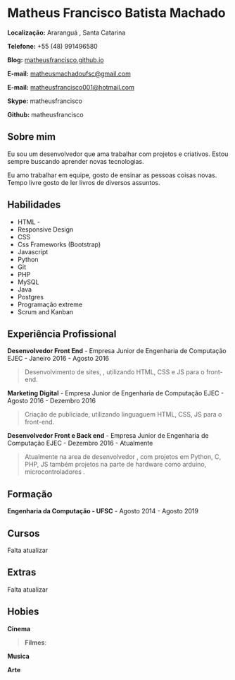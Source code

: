 # Matheus Francisco Batista Machado

**Localização:** Araranguá , Santa Catarina

**Telefone:** +55 (48) 991496580

**Blog:** [matheusfrancisco.github.io](http://matheusfrancisco.github.io)

**E-mail:** matheusmachadoufsc@gmail.com

**E-mail:** matheusfrancisco001@hotmail.com

**Skype:** matheusfrancisco

**Github:** matheusfrancisco

## Sobre mim
Eu sou um desenvolvedor que ama trabalhar com projetos  e criativos. Estou sempre buscando aprender novas tecnologias.

Eu amo trabalhar em equipe, gosto de ensinar as pessoas coisas novas. Tempo livre gosto de ler livros de diversos assuntos. 

## Habilidades

* HTML - 
* Responsive Design 
* CSS 
* Css Frameworks (Bootstrap)
* Javascript 
* Python
* Git
* PHP
* MySQL 
* Java
* Postgres
* Programação extreme
* Scrum and Kanban

## Experiência Profissional


**Desenvolvedor Front End** - Empresa Junior de Engenharia de Computação EJEC - Janeiro 2016 - Agosto 2016

> Desenvolvimento de sites, , utilizando HTML, CSS e JS para o front-end.

**Marketing Digital** - Empresa Junior de Engenharia de Computação EJEC - Agosto 2016 - Dezembro 2016

> Criação de publiciade, utilizando linguaguem HTML, CSS, JS para o front-end.

**Desenvolvedor Front e Back end** -  Empresa Junior de Engenharia de Computação EJEC  - Dezembro 2016 - Atualmente

> Atualmente na area de desenvolvedor , com projetos em Python, C, PHP, JS também projetos na parte de hardware como arduino, microcontroladores .


## Formação

**Engenharia da Computação - UFSC** - Agosto 2014 - Agosto 2019




## Cursos

Falta atualizar


## Extras

Falta atualizar

## Hobies
**Cinema**
> **Filmes**: 
    
**Musica**

**Arte**
